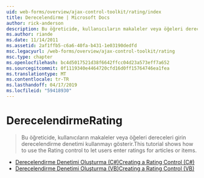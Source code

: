 ```yaml
---
uid: web-forms/overview/ajax-control-toolkit/rating/index
title: Derecelendirme | Microsoft Docs
author: rick-anderson
description: Bu öğreticide, kullanıcıların makaleler veya öğeleri dereceleri girin derecelendirme denetimi kullanmayı gösterir.
ms.author: riande
ms.date: 11/14/2011
ms.assetid: 2af1ffb5-c6a6-40fa-b431-1e03190dedfd
msc.legacyurl: /web-forms/overview/ajax-control-toolkit/rating
msc.type: chapter
ms.openlocfilehash: bc4d5017521d38f6642ffcc04d23a573eff7a652
ms.sourcegitcommit: 0f1119340e4464720cfd16d0ff15764746ea1fea
ms.translationtype: MT
ms.contentlocale: tr-TR
ms.lasthandoff: 04/17/2019
ms.locfileid: "59418930"
---
```

# <a name="rating"></a><span data-ttu-id="6d361-103">Derecelendirme</span><span class="sxs-lookup"><span data-stu-id="6d361-103">Rating</span></span>

> <span data-ttu-id="6d361-104">Bu öğreticide, kullanıcıların makaleler veya öğeleri dereceleri girin derecelendirme denetimi kullanmayı gösterir.</span><span class="sxs-lookup"><span data-stu-id="6d361-104">This tutorial shows how to use the Rating control to let users enter ratings for articles or items.</span></span>


- [<span data-ttu-id="6d361-105">Derecelendirme Denetimi Oluşturma (C#)</span><span class="sxs-lookup"><span data-stu-id="6d361-105">Creating a Rating Control (C#)</span></span>](creating-a-rating-control-cs.md)
- [<span data-ttu-id="6d361-106">Derecelendirme Denetimi Oluşturma (VB)</span><span class="sxs-lookup"><span data-stu-id="6d361-106">Creating a Rating Control (VB)</span></span>](creating-a-rating-control-vb.md)
